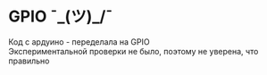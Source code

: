 # GPIO ¯\_(ツ)_/¯
Код с ардуино - переделала на GPIO\
Экспериментальной проверки не было, поэтому не уверена, что правильно
